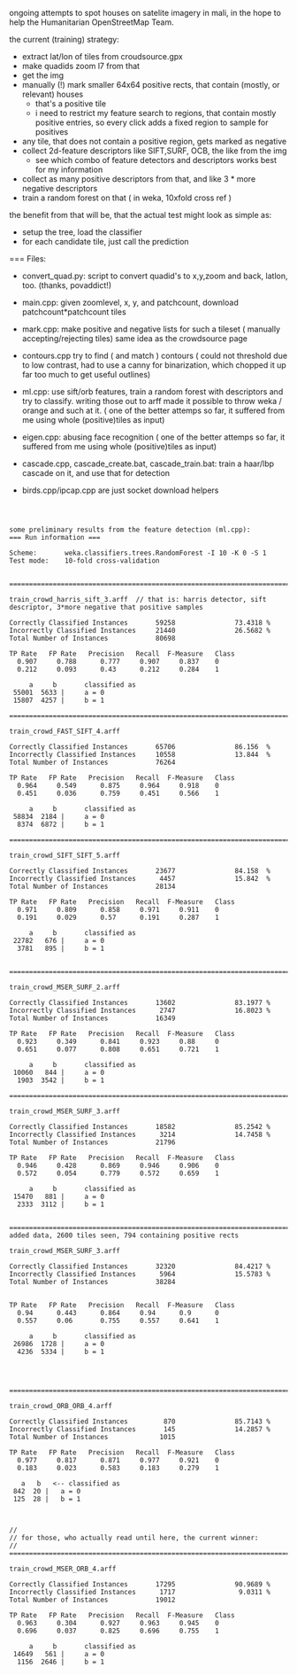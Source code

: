 ongoing attempts to spot houses on satelite imagery in mali, 
in the hope to help the Humanitarian OpenStreetMap Team.

the current (training) strategy:
  - extract lat/lon of tiles from croudsource.gpx
  - make quadids zoom l7 from that
  - get the img
  - manually (!) mark smaller 64x64 positive rects, that contain (mostly, or relevant) houses
    * that's a positive tile
    * i need to restrict my feature search to regions, that contain mostly positive entries,
      so every click adds a fixed region to sample for positives
  - any tile, that does not contain a positive region, gets marked as negative
  - collect 2d-feature descriptors like SIFT,SURF, OCB, the like from the img
    * see which combo of feature detectors and descriptors works best for my information 
  - collect as many positive descriptors from that, and like 3 * more negative descriptors
  - train a random forest on that ( in weka, 10xfold cross ref )
  

the benefit from that will be, that the actual test might look as simple as:
  - setup the tree, load the classifier
  - for each candidate tile, just call the prediction
  
===
Files:


* convert_quad.py:
  script to convert quadid's to x,y,zoom and back, latlon, too. (thanks, povaddict!)

* main.cpp:
  given zoomlevel, x, y, and patchcount, download patchcount*patchcount tiles
 
* mark.cpp:
  make positive and negative lists for such a tileset ( manually accepting/rejecting tiles) same idea as the crowdsource page

* contours.cpp
  try to find ( and match ) contours
  ( could not threshold due to low contrast, had to use a canny for binarization, which chopped it up far too much to get useful outlines)
  
* ml.cpp:
  use sift/orb features, train a random forest with descriptors and try to classify.
  writing those out to arff made it possible to throw weka / orange and such at it.
  ( one of the better attemps so far, it suffered from me using whole (positive)tiles as input)

* eigen.cpp:
  abusing face recognition
  ( one of the better attemps so far, it suffered from me using whole (positive)tiles as input)

* cascade.cpp, cascade_create.bat, cascade_train.bat:
  train a haar/lbp cascade on it, and use that for detection
  

* birds.cpp/ipcap.cpp are just socket download helpers



<pre><code>


some preliminary results from the feature detection (ml.cpp):
=== Run information ===

Scheme:       weka.classifiers.trees.RandomForest -I 10 -K 0 -S 1
Test mode:    10-fold cross-validation


================================================================================================================

train_crowd_harris_sift_3.arff  // that is: harris detector, sift descriptor, 3*more negative that positive samples

Correctly Classified Instances       59258               73.4318 %
Incorrectly Classified Instances     21440               26.5682 %
Total Number of Instances            80698     

TP Rate   FP Rate   Precision   Recall  F-Measure   Class
  0.907     0.788      0.777     0.907     0.837    0
  0.212     0.093      0.43      0.212     0.284    1

     a     b       classified as
 55001  5633 |     a = 0
 15807  4257 |     b = 1

================================================================================================================

train_crowd_FAST_SIFT_4.arff

Correctly Classified Instances       65706               86.156  %
Incorrectly Classified Instances     10558               13.844  %
Total Number of Instances            76264     

TP Rate   FP Rate   Precision   Recall  F-Measure   Class
  0.964     0.549      0.875     0.964     0.918    0
  0.451     0.036      0.759     0.451     0.566    1

     a     b       classified as
 58834  2184 |     a = 0
  8374  6872 |     b = 1

=========================================================================================================

train_crowd_SIFT_SIFT_5.arff

Correctly Classified Instances       23677               84.158  %
Incorrectly Classified Instances      4457               15.842  %
Total Number of Instances            28134     

TP Rate   FP Rate   Precision   Recall  F-Measure   Class
  0.971     0.809      0.858     0.971     0.911    0
  0.191     0.029      0.57      0.191     0.287    1

     a     b       classified as
 22782   676 |     a = 0
  3781   895 |     b = 1


=========================================================================================================

train_crowd_MSER_SURF_2.arff

Correctly Classified Instances       13602               83.1977 %
Incorrectly Classified Instances      2747               16.8023 %
Total Number of Instances            16349     

TP Rate   FP Rate   Precision   Recall  F-Measure   Class
  0.923     0.349      0.841     0.923     0.88     0
  0.651     0.077      0.808     0.651     0.721    1

     a     b       classified as
 10060   844 |     a = 0
  1903  3542 |     b = 1

=========================================================================================================

train_crowd_MSER_SURF_3.arff

Correctly Classified Instances       18582               85.2542 %
Incorrectly Classified Instances      3214               14.7458 %
Total Number of Instances            21796     

TP Rate   FP Rate   Precision   Recall  F-Measure   Class
  0.946     0.428      0.869     0.946     0.906    0
  0.572     0.054      0.779     0.572     0.659    1

     a     b       classified as
 15470   881 |     a = 0
  2333  3112 |     b = 1


=========================================================================================================
added data, 2600 tiles seen, 794 containing positive rects

train_crowd_MSER_SURF_3.arff

Correctly Classified Instances       32320               84.4217 %
Incorrectly Classified Instances      5964               15.5783 %
Total Number of Instances            38284     


TP Rate   FP Rate   Precision   Recall  F-Measure   Class
  0.94      0.443      0.864     0.94      0.9      0
  0.557     0.06       0.755     0.557     0.641    1

     a     b       classified as
 26986  1728 |     a = 0
  4236  5334 |     b = 1




=========================================================================================================

train_crowd_ORB_ORB_4.arff

Correctly Classified Instances         870               85.7143 %
Incorrectly Classified Instances       145               14.2857 %
Total Number of Instances             1015     

TP Rate   FP Rate   Precision   Recall  F-Measure   Class
  0.977     0.817      0.871     0.977     0.921    0
  0.183     0.023      0.583     0.183     0.279    1

   a   b   <-- classified as
 842  20 |   a = 0
 125  28 |   b = 1



//
// for those, who actually read until here, the current winner:
//
=========================================================================================================

train_crowd_MSER_ORB_4.arff

Correctly Classified Instances       17295               90.9689 %
Incorrectly Classified Instances      1717                9.0311 %
Total Number of Instances            19012     

TP Rate   FP Rate   Precision   Recall  F-Measure   Class
  0.963     0.304      0.927     0.963     0.945    0
  0.696     0.037      0.825     0.696     0.755    1

     a     b       classified as
 14649   561 |     a = 0
  1156  2646 |     b = 1




</code></pre>
